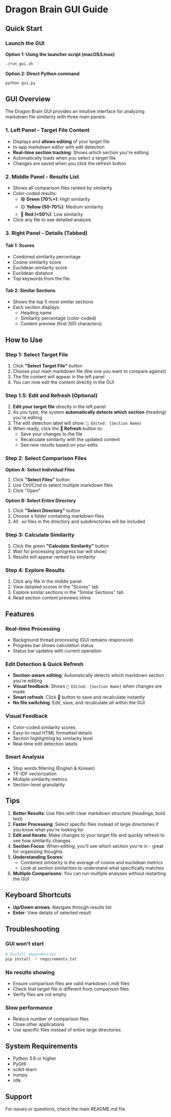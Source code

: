 # Dragon Brain GUI Guide

## Quick Start

### Launch the GUI

**Option 1: Using the launcher script (macOS/Linux)**
```bash
./run_gui.sh
```

**Option 2: Direct Python command**
```bash
python gui.py
```

## GUI Overview

The Dragon Brain GUI provides an intuitive interface for analyzing markdown file similarity with three main panels:

### 1. Left Panel - Target File Content
- Displays and **allows editing** of your target file
- In-app markdown editor with edit detection
- **Real-time section tracking**: Shows which section you're editing
- Automatically loads when you select a target file
- Changes are saved when you click the refresh button

### 2. Middle Panel - Results List
- Shows all comparison files ranked by similarity
- Color-coded results:
  - 🟢 **Green (70%+)**: High similarity
  - 🟡 **Yellow (50-70%)**: Medium similarity
  - 🔴 **Red (<50%)**: Low similarity
- Click any file to see detailed analysis

### 3. Right Panel - Details (Tabbed)

#### Tab 1: Scores
- Combined similarity percentage
- Cosine similarity score
- Euclidean similarity score
- Euclidean distance
- Top keywords from the file

#### Tab 2: Similar Sections
- Shows the top 5 most similar sections
- Each section displays:
  - Heading name
  - Similarity percentage (color-coded)
  - Content preview (first 300 characters)

## How to Use

### Step 1: Select Target File
1. Click **"Select Target File"** button
2. Choose your main markdown file (the one you want to compare against)
3. The file content will appear in the left panel
4. You can now edit the content directly in the GUI

### Step 1.5: Edit and Refresh (Optional)
1. **Edit your target file** directly in the left panel
2. As you type, the system **automatically detects which section** (heading) you're editing
3. The edit detection label will show: `📝 Edited: {Section Name}`
4. When ready, click the **🔄 Refresh** button to:
   - Save your changes to the file
   - Recalculate similarity with the updated content
   - See new results based on your edits

### Step 2: Select Comparison Files

**Option A: Select Individual Files**
1. Click **"Select Files"** button
2. Use Ctrl/Cmd to select multiple markdown files
3. Click "Open"

**Option B: Select Entire Directory**
1. Click **"Select Directory"** button
2. Choose a folder containing markdown files
3. All `.md` files in the directory and subdirectories will be included

### Step 3: Calculate Similarity
1. Click the green **"Calculate Similarity"** button
2. Wait for processing (progress bar will show)
3. Results will appear ranked by similarity

### Step 4: Explore Results
1. Click any file in the middle panel
2. View detailed scores in the "Scores" tab
3. Explore similar sections in the "Similar Sections" tab
4. Read section content previews inline

## Features

### Real-time Processing
- Background thread processing (GUI remains responsive)
- Progress bar shows calculation status
- Status bar updates with current operation

### Edit Detection & Quick Refresh
- **Section-aware editing**: Automatically detects which markdown section you're editing
- **Visual feedback**: Shows `📝 Edited: {Section Name}` when changes are made
- **Smart refresh**: Click 🔄 button to save and recalculate instantly
- **No file switching**: Edit, save, and recalculate all within the GUI

### Visual Feedback
- Color-coded similarity scores
- Easy-to-read HTML formatted details
- Section highlighting by similarity level
- Real-time edit detection labels

### Smart Analysis
- Stop words filtering (English & Korean)
- TF-IDF vectorization
- Multiple similarity metrics
- Section-level granularity

## Tips

1. **Better Results**: Use files with clear markdown structure (headings, bold text)
2. **Faster Processing**: Select specific files instead of large directories if you know what you're looking for
3. **Edit and Iterate**: Make changes to your target file and quickly refresh to see how similarity changes
4. **Section Focus**: When editing, you'll see which section you're in - great for organizing thoughts
5. **Understanding Scores**:
   - Combined similarity is the average of cosine and euclidean metrics
   - Look at section similarities to understand what specifically matches
6. **Multiple Comparisons**: You can run multiple analyses without restarting the GUI

## Keyboard Shortcuts
- **Up/Down arrows**: Navigate through results list
- **Enter**: View details of selected result

## Troubleshooting

### GUI won't start
```bash
# Install dependencies
pip install -r requirements.txt
```

### No results showing
- Ensure comparison files are valid markdown (.md) files
- Check that target file is different from comparison files
- Verify files are not empty

### Slow performance
- Reduce number of comparison files
- Close other applications
- Use specific files instead of entire large directories

## System Requirements

- Python 3.8 or higher
- PyQt6
- scikit-learn
- numpy
- nltk

## Support

For issues or questions, check the main README.md file.
